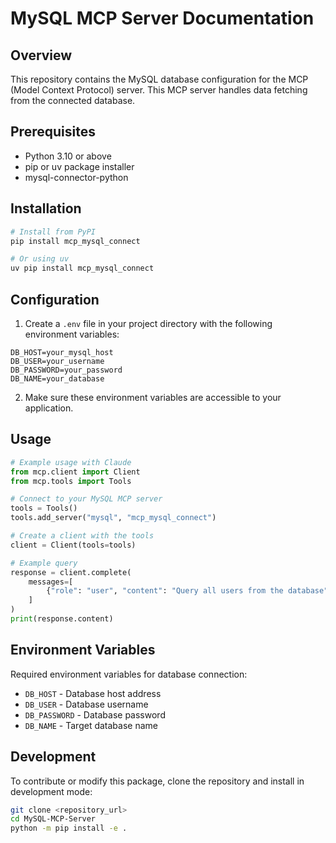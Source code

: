 # MySQL MCP Server Documentation

## Overview
This repository contains the MySQL database configuration for the MCP (Model Context Protocol) server. This MCP server handles data fetching from the connected database.

## Prerequisites
- Python 3.10 or above
- pip or uv package installer
- mysql-connector-python

## Installation
```bash
# Install from PyPI
pip install mcp_mysql_connect

# Or using uv
uv pip install mcp_mysql_connect
```

## Configuration
1. Create a `.env` file in your project directory with the following environment variables:
```
DB_HOST=your_mysql_host
DB_USER=your_username
DB_PASSWORD=your_password
DB_NAME=your_database
```

2. Make sure these environment variables are accessible to your application.

## Usage
```python
# Example usage with Claude
from mcp.client import Client
from mcp.tools import Tools

# Connect to your MySQL MCP server
tools = Tools()
tools.add_server("mysql", "mcp_mysql_connect")

# Create a client with the tools
client = Client(tools=tools)

# Example query
response = client.complete(
    messages=[
        {"role": "user", "content": "Query all users from the database"}
    ]
)
print(response.content)
```

## Environment Variables
Required environment variables for database connection:
- `DB_HOST` - Database host address
- `DB_USER` - Database username
- `DB_PASSWORD` - Database password
- `DB_NAME` - Target database name

## Development
To contribute or modify this package, clone the repository and install in development mode:
```bash
git clone <repository_url>
cd MySQL-MCP-Server
python -m pip install -e .
```
